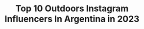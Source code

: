 ---
title: Top 10 Outdoors Instagram Influencers In Argentina in 2023
description: >-
  Find top outdoors Instagram influencers in Argentina in 2023. Most popular hashtags: #outdoors #argentina #landscape #sunset.
platform: Instagram
hits: 47
text_top: Identify the most popular Instagram profiles on inBeat.
text_bottom: Our platform holds 47 Instagram influencers like this in Argentina for you to connect with.
profiles:
  - username: "matt_wnd"
    fullname: >-
      ↟Ｍ∧Ｔl∧Ｓ  Ｍ∧ＮJ∧ＲlＮ↟
    bio: >-
      📷Photography ↟ Mountain Lover ↟ 🌍Travel ↟ Lifestyle ↟ Outdoors ↟ 📍34°36'47.3'' S 58°22.634' O
    location: "Argentina"
    followers: 5568
    engagement: 1742
    commentsToLikes: 0.109464
    id: ck14krp5lqz8b0i191ji3yepb
    verified: false
    hashtags: "#mountains, #landscapephotography, #wekeepmoments, #ushuaia"
  - username: "jmgasparini"
    fullname: >-
      Juan Gasparini
    bio: >-
      📸 FOTOS PROPIAS 🇦🇷 Outdoors ARGENTINA ⛰ Mountains | Hiking | Nature🍃
    location: "Argentina"
    followers: 5899
    engagement: 1675
    commentsToLikes: 0.100484
    id: ckap1d2xtu2n00i78sbxvfod3
    verified: false
    hashtags: "#lagopuelochubut, #nature, #senderismo, #sunset"
  - username: "donmarqvez"
    fullname: >-
      Don | Adventure Photographer
    bio: >-
      • Based in Jujuy, Argentina 🇦🇷 • Outdoors lifestyle ⛰️ • Work/Collab: donmarqvez@gmail.com
    location: "Argentina"
    followers: 13740
    engagement: 578
    commentsToLikes: 0.070182
    id: ck0w6utk4adup0i19ilsz768m
    verified: false
    hashtags: "#sunset, #wekeepmoments, #liveauthentic, #somewheremagazine"
  - username: "josercevallos"
    fullname: >-
      Jose R.  Cevallos
    bio: >-
      ▪️Orgullosamente ecuatoriano y aventurero 🏔🚵🏼‍♂️🏃🏼‍♂️ ▪️Amante de la fotografía. ▪️Cada persona es un mundo y este es el mío. #outdoors #mtblife
    location: "Argentina"
    followers: 6233
    engagement: 645
    commentsToLikes: 0.036054
    id: ckap2zlrb102i0i78ivu8w6jk
    verified: false
    hashtags: "#tb"
  - username: "latitudsurexpedition"
    fullname: >-
      Latitud Sur Expedition
    bio: >-
      Eventos outdoors en 🇨🇱 @navarinotrail @lagrantravesia @cochranepatagoniatrail @andesmountainmarathon @rallymtbvisviriarica @historiasdelbaker
    location: "Argentina"
    followers: 16264
    engagement: 238
    commentsToLikes: 0.026055
    id: ckaoqw0cpknyg0i78s4k74zfn
    verified: false
    hashtags: "#kilometrovertical, #decimo"
  - username: "elin.arg"
    fullname: >-
      🄴🄻🄸🄽
    bio: >-
      Nature lover From Rosario, Argentina🇦🇷 I want to share my photos with you💝 ✞👨‍👩‍👦‍👦💙☕📷🏞🎾🏓 @elin__rosario
    location: "Argentina"
    followers: 4357
    engagement: 3557
    commentsToLikes: 0.371039
    id: ckaosqjsysna80i78ghxnyvvr
    verified: false
    hashtags: "#paisajesargentinos, #tripinargentina, #turismoargentina, #traveldestinations"
  - username: "nolosanchez12"
    fullname: >-
      Manuel Sanchez
    bio: >-
      Periodista, locutor nacional, deportes El Doce.
    location: "Argentina"
    followers: 23059
    engagement: 285
    commentsToLikes: 0.055449
    id: ck6ti8uk0099t0j71bf2xmucw
    verified: false
    hashtags: "#naturaleza, #coronavirus, #vida, #mtb"
  - username: "rodrigoterren"
    fullname: >-
      Rodrigo Terrén
    bio: >-
      Explorador - Viajero - Fotografo - Filósofo - Escritor - Conferencista - Biodanza.
    location: "Argentina"
    followers: 9018
    engagement: 389
    commentsToLikes: 0.050728
    id: ck8sxw329ivt30j78b824i17q
    verified: false
    hashtags: "#motorcycle, #lightpainting, #chubut, #astronomy"
  - username: "deividsabi"
    fullname: >-
      DeiviD
    bio: >-
      David,Sabiñánigo(Hu), 37. Deportista. Soñador. Payaso en mis ratos libres y también en los ocupados🤪 https://www.strava.com/athletes/3045735
    location: "Argentina"
    followers: 10200
    engagement: 648
    commentsToLikes: 0.021685
    id: ck8syeq39km6k0j78vp29uzcs
    verified: false
    hashtags: "#buenosdias, #cycling, #sunset, #outdoors"
  - username: "hiluxex"
    fullname: >-
      Toyota Hilux Extremo 🇵🇦
    bio: >-
      🚜 💨 - Cuenta de respaldo @tiendahiluxex - Publicidad 📲 - Experiencia con Hilux - Grupo Hilux de @ricardoperezsa - Síguenos en Facebook👇🏻
    location: "Argentina"
    followers: 62607
    engagement: 382
    commentsToLikes: 0.008272
    id: ck0u6xbsv355h0i19gdzpu0hz
    verified: false
    hashtags: ""
---